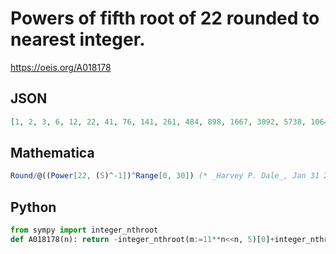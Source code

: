 # Powers of fifth root of 22 rounded to nearest integer\.
https://oeis.org/A018178
## JSON
```JSON
[1, 2, 3, 6, 12, 22, 41, 76, 141, 261, 484, 898, 1667, 3092, 5738, 10648, 19758, 36664, 68033, 126243, 234256, 434686, 806603, 1496733, 2777339, 5153632, 9563083, 17745264, 32928126, 61101455, 113379904]
```
## Mathematica
```Mathematica
Round/@((Power[22, (5)^-1])^Range[0, 30]) (* _Harvey P. Dale_, Jan 31 2011 *)
```
## Python
```Python
from sympy import integer_nthroot
def A018178(n): return -integer_nthroot(m:=11**n<<n, 5)[0]+integer_nthroot(m<<5, 5)[0] # _Chai Wah Wu_, Jun 20 2024
```
